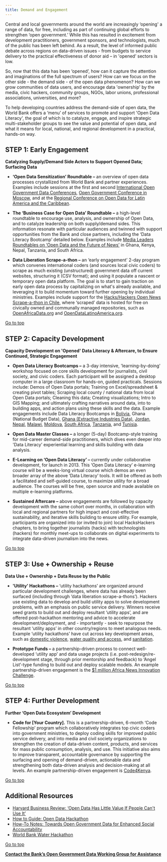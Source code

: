 ```yaml
---
title: Demand and Engagement
---
```


Central and local governments around the world are increasingly
‘opening' a range of data, for free, including as part of continuing
global efforts to strengthen ‘open government.’ While this has resulted
in excitement from development practitioners, government sponsors, and
technologists, much of the public has been left behind. As a result, the
level of informed public debate across regions on data-driven issues -
from budgets to service delivery to the practical effectiveness of donor
aid – in 'opened’ sectors is low.

So, now that this data has been ‘opened’, how can it capture the
attention and imaginations of the full spectrum of users? How can we
focus on the other side - the demand side - of the open data phenomenon?
How can we grow communities of data users, and encourage data
'ownership' by the media, civic hackers, community groups, NGOs, labor
unions, professional associations, universities, and more?

To help developing countries address the demand-side of open data, the
World Bank offers a ‘menu’ of services to promote and support 'Open Data
Literacy', the goal of which is to catalyze, engage, and inspire
strategic multi-stakeholder groups to see the value and potential of
open data, and what it means for local, national, and regional
development in a practical, hands-on way.

STEP 1: Early Engagement
------------------------

**Catalyzing Supply/Demand Side Actors to Support Opened Data; Surfacing
Data**

-   **‘Open Data Sensitization’ Roundtable –** an overview of open data
    processes crystallized from World Bank and partner experiences.
    Examples include sessions at the first and second [International
    Open Government Data
    Conferences](http://www.data.gov/communities/conference), [Open
    Government Conference in
    Moscow](http://xn--e1aajfpcds8ay4h.xn--80abeamcuufxbhgound0h9cl.xn--p1ai/en/),
    and at the [Regional Conference on Open Data for Latin America and
    the Caribbean](http://confdatosabiertos.uy/home).

-   **The ‘Business Case for Open Data’ Roundtable –** a high-level
    roundtable to encourage use, analysis, and ownership of Open Data,
    and to catalyze leadership on both supply/demand sides. This
    information resonate with particular audiences and twinned with
    support opportunities from the Bank and close partners, including
    the ‘Data Literacy Bootcamp’ detailed below. Examples include [Media
    Leaders Roundtables on ‘Open Data and the Future of
    News’](http://allafrica.com/stories/201201300873.html) in Ghana,
    Kenya, Nepal, Tanzania, and South Africa.

-   **Data Liberation Scrape-a-thon –** an ‘early engagement’ 2-day
    program which convenes international coders (and sources local civic
    coders) to scrape as much existing (unstructured) government data
    off current websites, structuring it (CSV format); and using it
    populate a nascent or temporary open data platform. The goal is to
    start to gain traction on early open data process by capitalizing on
    what's already available, and leveraging it to build momentum toward
    further opening by individual ministries. Examples include support
    for the [Hacks/Hackers Open News Scrape-a-thon in
    Chile](http://www.meetup.com/HacksHackersChile/photos/all_photos/?photoAlbumId=15810502),
    where ‘scraped’ data is hosted for free on civically owned and
    communally managed repositories, such as
    [OpenAfricaData.org](http://africaopendata.org/) and
    [OpenDataLatinoAmerica.org](http://www.opendatalatinoamerica.org/home/).

[Go to top](#top)

STEP 2: Capacity Development
----------------------------

**Capacity Development on 'Opened' Data Literacy & Aftercare, to Ensure
Continued, Strategic Engagement**

-   **Open Data Literacy Bootcamps –** a 3-day intensive,
    'learning-by-doing' workshop focused on core skills development for
    journalists, civil society, and civic coders. Each participant will
    be assigned a desktop computer in a large classroom for hands-on,
    guided practicals. Sessions include: Demos of Open Data portals;
    Training on Excel/spreadsheet & creating pivot tables; Scraping
    local county / national data from local Open Data portals; Cleaning
    this data; Creating visualizations; Intro to GIS Mapping; and
    ultimately crafting narratives around data, into to building apps,
    and action plans using these skills and the data. Example
    engagements include Data Literacy Bootcamps in
    [Bolivia](http://bolivia.databootcamp.org/), Ghana (National Budget
    Data), [Ghana (Extractive Industries
    Data)](http://ghana.databootcamp.org/),
    [Jordan](http://jordan.databootcamp.org/),
    [Nepal](http://nepal.databootcamp.org/),
    [Malawi](http://malawi.databootcamp.org/),
    [Moldova](http://www.opendta.org/Pages/Events/Moldova-Innovation-Week-2012--Open-Development-Technology-Alliance.aspx),
    [South Africa](https://sites.google.com/site/databootcampsa/),
    [Tanzania](https://sites.google.com/site/databootcamptz/), and
    [Tunisia](https://sites.google.com/site/databootcamptunisia/).

-   **Open Data Master Classes –** a longer (5-day) Bootcamp-style
    training for mid-career demand-side practitioners, which dives even
    deeper into 'Data Literacy’ experiential learning and skills
    building with data analysis.

-   **E-Learning on ‘Open Data Literacy’ –** currently under
    collaborative development, for launch in 2013. This ‘Open Data
    Literacy’ e-learning course will be a weeks-long virtual course
    which demos an even broader array of the above ‘Data Literacy’
    tools. It will be offered as both a facilitated and self-guided
    course, to maximize utility for a broad audience. The courses will
    be free, open source and made available on multiple e-learning
    platforms.

-   **Sustained Aftercare –** above engagements are followed by capacity
    development with the same cohort over months, in collaboration with
    local and regional partners for high impact and cost-effective
    sustainability, and iterative skills building to ensure utility. For
    example, participants are organized into (or invited to join) local
    HacksHackers chapters, to bring together journalists (hacks) with
    technologists (hackers) for monthly meet-ups to collaborate on
    digital experiments to integrate data-driven journalism into the
    news.

[Go to top](#top)

STEP 3: Use + Ownership + Reuse
-------------------------------

**Data Use + Ownership + Data Reuse by the Public**

-   **'Utility' Hackathons –** ‘utility hackathons’ are organized around
    particular development challenges, where data has already been
    surfaced (including through ‘data liberation scrape-a-thons’).
    Hackers use existing data to develop and build utility apps to solve
    development problems, with an emphasis on public service delivery.
    Winners receive seed grants to build out and deploy resultant
    ‘utility apps’, and are offered post-hackathon mentoring and advice
    to accelerate development/deployment, and - importantly - seek to
    repurpose the resultant ‘utility apps’ in other country/regions to
    meet analogous needs. Example ‘utility hackathons’ have cut across
    key development areas, such as [domestic
    violence](http://www.worldbank.org/en/news/feature/2013/01/22/domestic-violence-hackathon-smartphone-lifesaver),
    [water quality and
    access](http://www.scribd.com/doc/97458967/Water-Hackathon-Lessons-Learned),
    and [sanitation](http://www.sanitationhackathon.org/).

-   **Prototype Funds –** a partnership-driven process to connect
    well-developed ‘utility app’ and data usage projects (i.e.
    post-redesign/re-development stage, through prior mentorship and
    feedback) to ‘Angel List’-type funding to build out and deploy
    scalable models. An example partnership-driven engagement is the
    [\$1 million Africa News Innovation
    Challenge](http://africannewschallenge.org/).

[Go to top](#top)

STEP 4: Further Development
---------------------------

**Further ‘Open Data Ecosystem’ Development**

-   **Code for [Your Country].** This is a partnership-driven, 6-month
    ‘Code Fellowship’ program which collaboratively integrates top civic
    coders into government ministries, to deploy coding skills for
    improved public service delivery, and into media and civil society
    organizations to strengthen the creation of data-driven content,
    products, and services for mass public consumption, analysis, and
    use. This initiative also aims to improve transparent, accountable
    governance by supporting the surfacing and opening of demand-driven,
    actionable data and strengthening both data-driven analysis and
    decision-making at all levels. An example partnership-driven
    engagement is [Code4Kenya](http://www.code4kenya.org/).

[Go to top](#top)

Additional Resources
--------------------

-   [Harvard Business Review: ‘Open Data Has Little Value If People
    Can't Use
    It’](http://blogs.hbr.org/cs/2013/03/open_data_has_little_value_if.html)
-   [How to Guide: Open Data Hackathon](http://goo.gl/W2sr2)
-   [How-To Notes: Towards Open Government Data for Enhanced Social
    Accountability](http://www.opendta.org/Documents/How%20To%20-%20Open%20Government%20DRAFT.pdf)
-   [World Bank Water Hackathon](http://water.worldbank.org/node/84165)

[Go to top](#top)

**[Contact the Bank’s Open Government Data Working Group for
Assistance](mailto:opengovdata@worldbank.org)**
